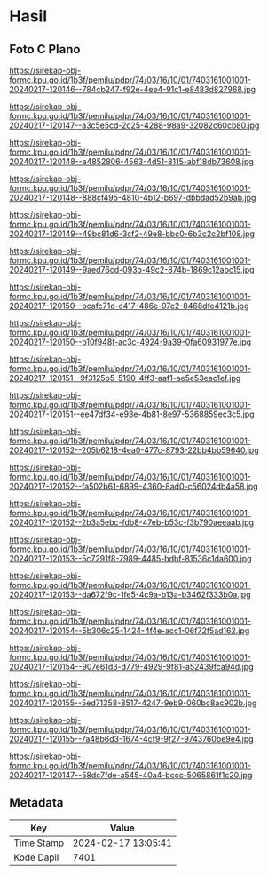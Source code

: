 # Hasil

## Foto C Plano

https://sirekap-obj-formc.kpu.go.id/1b3f/pemilu/pdpr/74/03/16/10/01/7403161001001-20240217-120146--784cb247-f92e-4ee4-91c1-e8483d827968.jpg

https://sirekap-obj-formc.kpu.go.id/1b3f/pemilu/pdpr/74/03/16/10/01/7403161001001-20240217-120147--a3c5e5cd-2c25-4288-98a9-32082c60cb80.jpg

https://sirekap-obj-formc.kpu.go.id/1b3f/pemilu/pdpr/74/03/16/10/01/7403161001001-20240217-120148--a4852806-4563-4d51-8115-abf18db73608.jpg

https://sirekap-obj-formc.kpu.go.id/1b3f/pemilu/pdpr/74/03/16/10/01/7403161001001-20240217-120148--888cf495-4810-4b12-b697-dbbdad52b9ab.jpg

https://sirekap-obj-formc.kpu.go.id/1b3f/pemilu/pdpr/74/03/16/10/01/7403161001001-20240217-120149--49bc81d6-3cf2-49e8-bbc0-6b3c2c2bf108.jpg

https://sirekap-obj-formc.kpu.go.id/1b3f/pemilu/pdpr/74/03/16/10/01/7403161001001-20240217-120149--9aed76cd-093b-49c2-874b-1869c12abc15.jpg

https://sirekap-obj-formc.kpu.go.id/1b3f/pemilu/pdpr/74/03/16/10/01/7403161001001-20240217-120150--bcafc71d-c417-486e-97c2-8468dfe4121b.jpg

https://sirekap-obj-formc.kpu.go.id/1b3f/pemilu/pdpr/74/03/16/10/01/7403161001001-20240217-120150--b10f948f-ac3c-4924-9a39-0fa60931977e.jpg

https://sirekap-obj-formc.kpu.go.id/1b3f/pemilu/pdpr/74/03/16/10/01/7403161001001-20240217-120151--9f3125b5-5190-4ff3-aaf1-ae5e53eac1ef.jpg

https://sirekap-obj-formc.kpu.go.id/1b3f/pemilu/pdpr/74/03/16/10/01/7403161001001-20240217-120151--ee47df34-e93e-4b81-8e97-5368859ec3c5.jpg

https://sirekap-obj-formc.kpu.go.id/1b3f/pemilu/pdpr/74/03/16/10/01/7403161001001-20240217-120152--205b6218-4ea0-477c-8793-22bb4bb59640.jpg

https://sirekap-obj-formc.kpu.go.id/1b3f/pemilu/pdpr/74/03/16/10/01/7403161001001-20240217-120152--fa502b61-6899-4360-8ad0-c56024db4a58.jpg

https://sirekap-obj-formc.kpu.go.id/1b3f/pemilu/pdpr/74/03/16/10/01/7403161001001-20240217-120152--2b3a5ebc-fdb8-47eb-b53c-f3b790aeeaab.jpg

https://sirekap-obj-formc.kpu.go.id/1b3f/pemilu/pdpr/74/03/16/10/01/7403161001001-20240217-120153--5c7291f8-7989-4485-bdbf-81536c1da600.jpg

https://sirekap-obj-formc.kpu.go.id/1b3f/pemilu/pdpr/74/03/16/10/01/7403161001001-20240217-120153--da672f9c-1fe5-4c9a-b13a-b3462f333b0a.jpg

https://sirekap-obj-formc.kpu.go.id/1b3f/pemilu/pdpr/74/03/16/10/01/7403161001001-20240217-120154--5b306c25-1424-4f4e-acc1-06f72f5ad162.jpg

https://sirekap-obj-formc.kpu.go.id/1b3f/pemilu/pdpr/74/03/16/10/01/7403161001001-20240217-120154--907e61d3-d779-4929-9f81-a52439fca94d.jpg

https://sirekap-obj-formc.kpu.go.id/1b3f/pemilu/pdpr/74/03/16/10/01/7403161001001-20240217-120155--5ed71358-8517-4247-9eb9-060bc8ac902b.jpg

https://sirekap-obj-formc.kpu.go.id/1b3f/pemilu/pdpr/74/03/16/10/01/7403161001001-20240217-120155--7a48b6d3-1674-4cf9-9f27-9743760be9e4.jpg

https://sirekap-obj-formc.kpu.go.id/1b3f/pemilu/pdpr/74/03/16/10/01/7403161001001-20240217-120147--58dc7fde-a545-40a4-bccc-5065861f1c20.jpg


## Metadata

| Key        | Value               |
| ---------- | ------------------- |
| Time Stamp | 2024-02-17 13:05:41 |
| Kode Dapil | 7401                |



